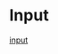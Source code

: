 # Input

[input](_media/input.html ':include width=512px height=512px scrolling=no')

<div id="el">
    <div class="tabs">
        <template v-for="file in files">
            <input name="tabs" type="radio" v-bind:id="'tab-' + (files.indexOf(file) + 1)" checked="checked" class="input"/>
            <label v-bind:for="'tab-' + (files.indexOf(file) + 1)" class="label">{{ file.name }}</label>
            <div class="panel">
                <pre data-lang="cpp"><code class="lang-cpp" v-html="highlight(file.content)"></code></pre>
            </div>
        </template>
    </div>
</div>

<script>
new Vue({
    el: '#el',
    data: {
        files: [{
            name: 'app.cpp',
            content: `#include "app.hpp"

void App::setup() {
}

void App::draw(piksel::Graphics& g) {
    g.background(glm::vec4(0.0f, 0.0f, 0.0f, 1.0f));
    g.stroke(glm::vec4(1.0f, 1.0f, 1.0f, 1.0f));
    g.line(lastX, 0, lastX, height);
    g.line(0, lastY, width, lastY);
    g.noStroke();
    g.text(std::to_string(lastX) + ", " + std::to_string(lastY),
        lastX + 5, lastY - 5);
    g.textSize(64);
    g.text(std::string(1, lastKey) + " : " + std::to_string(lastKey),
        width / 4, height / 2 + 16);
}

void App::keyPressed(int key) {
    lastKey = key;
}

void App::mouseMoved(int x, int y) {
    lastX = x;
    lastY = y;
}`
        }, {
            name: 'app.hpp',
            content: `#ifndef APP_HPP
#define APP_HPP

#include <piksel/baseapp.hpp>

class App : public piksel::BaseApp {
public:
    App() : BaseApp(512, 512), lastKey('A'), lastX(0), lastY(0) {}
    void setup();
    void draw(piksel::Graphics& g);
    void keyPressed(int key);
    void mouseMoved(int x, int y);
private:
    int lastKey;
    int lastX, lastY;
};

#endif /* APP_HPP */`
        }, {
            name: 'main.cpp',
            content: `#include "app.hpp"

int main() {
    App app;
    app.start();
}`
        }]
    },
    methods: {
        highlight: function(code) {
            return Prism.highlight(code, Prism.languages.cpp, 'cpp');
        }
    }
});
</script>
